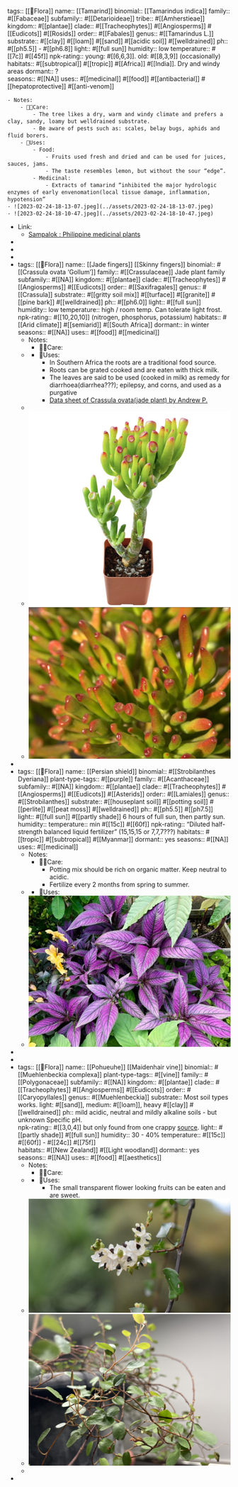 tags::  [[🌱Flora]]
name:: [[Tamarind]]
binomial:: [[Tamarindus indica]]
family:: #[[Fabaceae]]
subfamily:: #[[Detarioideae]]
tribe:: #[[Amherstieae]] 
kingdom:: #[[plantae]]
clade:: #[[Tracheophytes]] #[[Angiosperms]] #[[Eudicots]] #[[Rosids]]
order:: #[[Fabales]]
genus:: #[[Tamarindus L.]] 
substrate:: #[[clay]] #[[loam]] #[[sand]] #[[acidic soil]] #[[welldrained]]
ph:: #[[ph5.5]] - #[[ph6.8]]
light:: #[[full sun]]
humidity:: low
temperature:: #[[7c]] #[[45f]]
npk-rating:: young: #[[6,6,3]]. old: #[[8,3,9]] (occasionally)
habitats::  #[[subtropical]] #[[tropic]] #[[Africa]] #[[India]]. Dry and windy areas
dormant:: ?  
seasons::  #[[NA]] 
uses::  #[[medicinal]] #[[food]] #[[antibacterial]] #[[hepatoprotective]] #[[anti-venom]]

	- Notes:
		- 🤲🏼Care:
			- The tree likes a dry, warm and windy climate and prefers a clay, sandy, loamy but welldrained substrate.
			- Be aware of pests such as: scales, belay bugs, aphids and fluid borers.
		- 🧪Uses:
			- Food:
				- Fruits used fresh and dried and can be used for juices, sauces, jams.
				- The taste resembles lemon, but without the sour “edge”.
			- Medicinal:
				- Extracts of tamarind “inhibited the major hydrologic enzymes of early envenomation(local tissue damage, inflammation, hypotension”
	- ![2023-02-24-18-13-07.jpeg](../assets/2023-02-24-18-13-07.jpeg)
	- ![2023-02-24-18-10-47.jpeg](../assets/2023-02-24-18-10-47.jpeg)
- Link:
	- [Sampalok : Philippine medicinal plants ](http://www.stuartxchange.org/Sampalok.html)
-
-
-
- tags::  [[🌱Flora]]
  name:: [[Jade fingers]] [[Skinny fingers]]
  binomial:: #[[Crassula ovata ‘Gollum’]]
  family:: #[[Crassulaceae]] Jade plant family
  subfamily:: #[[NA]] 
  kingdom:: #[[plantae]]
  clade:: #[[Tracheophytes]] #[[Angiosperms]] #[[Eudicots]] 
  order:: #[[Saxifragales]]
  genus:: #[[Crassula]] 
  substrate:: #[[gritty soil mix]] #[[turface]] #[[granite]] #[[pine bark]] #[[welldrained]]
  ph:: #[[ph6.0]]
  light:: #[[full sun]]
  humidity:: low
  temperature:: high / room temp. Can tolerate light frost.
  npk-rating:: #[[10,20,10]] (nitrogen, phosphorus, potassium)
  habitats::  #[[Arid climate]] #[[semiarid]] #[[South Africa]]
  dormant:: in winter   
  seasons::  #[[NA]] 
  uses::  #[[food]] #[[medicinal]]
	- Notes:
		- 🤲🏼Care:
	-
		- 🧪Uses:
			- In Southern Africa the roots are a traditional food source.
			- Roots can be grated cooked and are eaten with thick milk.
			- The leaves are said to be used (cooked in milk) as remedy for diarrhoea(diarrhea???); epilepsy, and corns, and used as a purgative
			- [Data sheet of Crassula ovata(jade plant) by Andrew P. ](https://www.cabidigitallibrary.org/doi/10.1079/cabicompendium.113574)
	-
	- ![2023-02-24-20-48-48.jpeg](../assets/2023-02-24-20-48-48.jpeg)
	- ![2023-02-24-18-48-23.jpeg](../assets/2023-02-24-18-48-23.jpeg)
-
- tags::  [[🌱Flora]]
  name:: [[Persian shield]]
  binomial:: #[[Strobilanthes Dyeriana]]
  plant-type-tags:: #[[purple]] 
  family:: #[[Acanthaceae]]
  subfamily:: #[[NA]] 
  kingdom:: #[[plantae]]
  clade:: #[[Tracheophytes]] #[[Angiosperms]] #[[Eudicots]] #[[Asterids]] 
  order:: #[[Lamiales]]
  genus:: #[[Strobilanthes]] 
  substrate:: #[[houseplant soil]] #[[potting soil]] #[[perlite]] #[[peat moss]] #[[welldrained]]
  ph:: #[[ph5.5]] #[[ph7.5]]
  light:: #[[full sun]] #[[partly shade]] 6 hours of full sun, then partly sun.  
  humidity:: 
  temperature:: min #[[15c]] #[[60f]] 
  npk-rating:: “Diluted half-strength balanced liquid fertilizer” (15,15,15 or 7,7,7???) 
  habitats::  #[[tropic]] #[[subtropical]] #[[Myanmar]]
  dormant:: yes
  seasons::  #[[NA]] 
  uses::  #[[medicinal]]
	- Notes:
		- 🤲🏼Care:
			- Potting mix should be rich on organic matter. Keep neutral to acidic.
			- Fertilize every 2 months from spring to summer.
	-
		- 🧪Uses:
	- ![2023-02-24-21-46-31.jpeg](../assets/2023-02-24-21-46-31.jpeg)
-
-
- tags::  [[🌱Flora]]
  name:: [[Pohueuhe]] [[Maidenhair vine]]
  binomial:: #[[Muehlenbeckia complexa]]
  plant-type-tags:: #[[vine]] 
  family:: #[[Polygonaceae]]
  subfamily:: #[[NA]] 
  kingdom:: #[[plantae]]
  clade:: #[[Tracheophytes]] #[[Angiosperms]] #[[Eudicots]] 
  order:: #[[Caryopyllales]]
  genus:: #[[Muehlenbeckia]] 
  substrate:: Most soil types works. light: #[[sand]], medium: #[[loam]], heavy #[[clay]] #[[welldrained]]
  ph:: mild acidic, neutral and mildly alkaline soils - but unknown Specific pH.  
  npk-rating:: #[[3,0,4]] but only found from one crappy [source](https://www.plantsimple.dk/plantsimpleindex/muehlenbeckia-complexa). 
  light:: #[[partly shade]] #[[full sun]] 
  humidity:: 30 - 40%
  temperature:: #[[15c]] #[[60f]] - #[[24c]] #[[75f]]  
  habitats:: #[[New Zealand]] #[[Light woodland]]
  dormant:: yes  
  seasons::  #[[NA]] 
  uses::  #[[food]] #[[aesthetics]]
	- Notes:
		- 🤲🏼Care:
	-
		- 🧪Uses:
			- The small transparent flower looking fruits can be eaten and are sweet.
	- ![2023-02-24-22-27-57.jpeg](../assets/2023-02-24-22-27-57.jpeg)
	- ![2023-02-24-22-31-47.jpeg](../assets/2023-02-24-22-31-47.jpeg)
	-
-